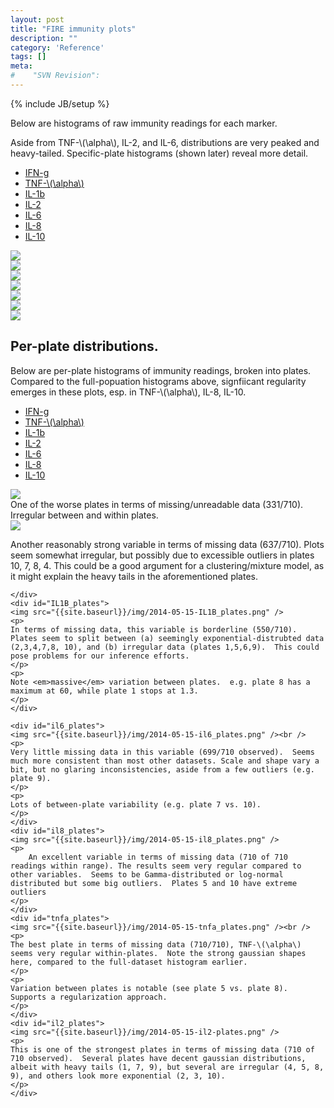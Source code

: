 ```yaml
---
layout: post
title: "FIRE immunity plots"
description: ""
category: 'Reference'
tags: []
meta: 
#    "SVN Revision": 
---
```

{% include JB/setup %}


Below are histograms of raw immunity readings for each marker.

Aside from TNF-\\(\alpha\\), IL-2, and IL-6, distributions are very peaked and heavy-tailed. Specific-plate histograms (shown later) reveal more detail.

<script>
    $(function() {
        $( "#hist_tabs" ).tabs();
    });
</script>

<div id="hist_tabs">
  <ul>
    <li><a href="#IFN">IFN-g</a></li>
    <li><a href="#TNFa">TNF-\(\alpha\)</a></li>
    <li><a href="#IL1B">IL-1b</a></li>
    <li><a href="#IL2">IL-2</a></li>
    <li><a href="#IL6">IL-6</a></li>
    <li><a href="#IL8">IL-8</a></li>
    <li><a href="#IL10">IL-10</a></li>
  </ul>
    <div id="TNFa">
        <img src="{{site.baseurl}}/img/2014-05-15-tnfa.png" />
    </div>
    <div id="IL2">
        <img src="{{site.baseurl}}/img/2014-05-15-IL2.png" />
    </div>
    <div id="IL8">
        <img src="{{site.baseurl}}/img/2014-05-15-IL8.png" />
    </div>
    <div id="IL6">
        <img src="{{site.baseurl}}/img/2014-05-15-IL6.png" />
    </div>
    <div id="IL1B">
        <img src="{{site.baseurl}}/img/2014-05-15-IL1B.png" />
    </div>
    <div id="IFN">
        <img src="{{site.baseurl}}/img/2014-05-15-IFN.png" />
    </div>
    <div id="IL10">
        <img src="{{site.baseurl}}/img/2014-05-15-IL10.png" />
    </div>
  </div>
</div>

Per-plate distributions.
----------------------------

Below are per-plate histograms of immunity readings, broken into plates.  Compared to the full-popuation histograms above, signfiicant regularity emerges in these plots, esp. in TNF-\\(\alpha\\), IL-8, IL-10. 

<script>
    $(function() {
        $( "#plate_hist_tabs" ).tabs();
    });
</script>
<div id="plate_hist_tabs">
    <ul>
        <li><a href="#ifng_plates">IFN-g</a></li>
        <li><a href="#tnfa_plates">TNF-\(\alpha\)</a></li>
        <li><a href="#IL1B_plates">IL-1b</a></li>
        <li><a href="#il2_plates">IL-2</a></li>
        <li><a href="#il6_plates">IL-6</a></li>
        <li><a href="#il8_plates">IL-8</a></li>
        <li><a href="#il10_plates">IL-10</a></li>
    </ul>
    <div id="ifng_plates">
    <img src="{{site.baseurl}}/img/2014-05-15-ifng_plates.png" />
    <br />
    One of the worse plates in terms of missing/unreadable data (331/710).  Irregular between and within plates.
    </div>
    <div id="il10_plates">
    <img src="{{site.baseurl}}/img/2014-05-15-il10_plates.png" /><br />
    <p>
        Another reasonably strong variable in terms of missing data (637/710).  Plots seem somewhat irregular, but possibly due to excessible outliers in plates 10, 7, 8, 4.  This could be a good argument for a clustering/mixture model, as it might explain the heavy tails in the aforementioned plates.
    </p>

    </div>
    <div id="IL1B_plates">
    <img src="{{site.baseurl}}/img/2014-05-15-IL1B_plates.png" />
    <p>
    In terms of missing data, this variable is borderline (550/710).  Plates seem to split between (a) seemingly exponential-distrubted data (2,3,4,7,8, 10), and (b) irregular data (plates 1,5,6,9).  This could pose problems for our inference efforts.
    </p>
    <p>
    Note <em>massive</em> variation between plates.  e.g. plate 8 has a maximum at 60, while plate 1 stops at 1.3.
    </p>
    </div>

    <div id="il6_plates">
    <img src="{{site.baseurl}}/img/2014-05-15-il6_plates.png" /><br />
    <p>
    Very little missing data in this variable (699/710 observed).  Seems much more consistent than most other datasets. Scale and shape vary a bit, but no glaring inconsistencies, aside from a few outliers (e.g. plate 9).
    </p>
    <p>
    Lots of between-plate variability (e.g. plate 7 vs. 10).
    </p>
    </div>
    <div id="il8_plates">
    <img src="{{site.baseurl}}/img/2014-05-15-il8_plates.png" />
    <p>
        An excellent variable in terms of missing data (710 of 710 readings within range). The results seem very regular compared to other variables.  Seems to be Gamma-distributed or log-normal distributed but some big outliers.  Plates 5 and 10 have extreme outliers
    </p>
    </div>
    <div id="tnfa_plates">
    <img src="{{site.baseurl}}/img/2014-05-15-tnfa_plates.png" /><br />
    <p>
    The best plate in terms of missing data (710/710), TNF-\(\alpha\) seems very regular within-plates.  Note the strong gaussian shapes here, compared to the full-dataset histogram earlier.  
    </p>
    <p>
    Variation between plates is notable (see plate 5 vs. plate 8).  Supports a regularization approach.
    </p>
    </div>
    <div id="il2_plates">
    <img src="{{site.baseurl}}/img/2014-05-15-il2-plates.png" />
    <p>
    This is one of the strongest plates in terms of missing data (710 of 710 observed).  Several plates have decent gaussian distributions, albeit with heavy tails (1, 7, 9), but several are irregular (4, 5, 8, 9), and others look more exponential (2, 3, 10). 
    </p>
    </div>
</div>
